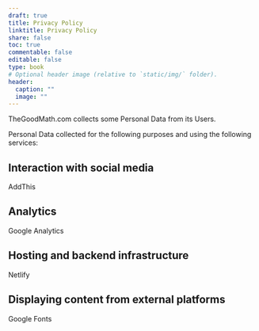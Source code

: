 ```yaml
---
draft: true
title: Privacy Policy
linktitle: Privacy Policy
share: false
toc: true
commentable: false
editable: false
type: book
# Optional header image (relative to `static/img/` folder).
header:
  caption: ""
  image: ""
---
```

TheGoodMath.com collects some Personal Data from its Users.

Personal Data collected for the following purposes and using the following services:

## Interaction with social media
AddThis

## Analytics
Google Analytics

## Hosting and backend infrastructure
Netlify

## Displaying content from external platforms
Google Fonts
